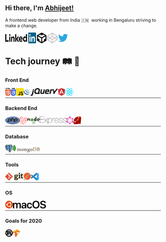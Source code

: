 ## Hi there, I'm [Abhijeet!](https://dev.to/devabhijeet)

A frontend web developer from India 🇮🇳 &nbsp;working in Bengaluru striving to make a change.

<div align="left">
	<p>
		<a target="_blank" href="https://www.linkedin.com/in/dev-abhijeet-yadav/">
		  <img align="left" height="35" width="100" alt="Abhijeet Yadav | LinkedIn" width="21px" src="https://raw.githubusercontent.com/devAbhijeet/devAbhijeet/master/assets/linkedin.svg" />
		</a>
	</p>
	<p>
		<a target="_blank" href="https://codesandbox.io/u/devAbhijeet">
			<img align="left" alt="Abhijeet Yadav | CodeSandbox" width="35px" src="https://raw.githubusercontent.com/devAbhijeet/devAbhijeet/master/assets/codesandbox.svg" />
		</a>
	</p>
	<p>
		<a target="_blank" href="https://codepen.io/dev_abhijeet">
			<img align="left" alt="Abhijeet Yadav | codepen" width="35px" src="https://raw.githubusercontent.com/devAbhijeet/devAbhijeet/master/assets/codepen.svg" />
		</a>
	</p>
	<p>
		<a target="_blank" href="https://twitter.com/dev_abhijeet">
		  <img align="left" width="35" alt="Abhijeet Yadav | Twitter" width="21px" src="https://raw.githubusercontent.com/devAbhijeet/devAbhijeet/master/assets/twitter.svg" />
		</a>
	</p>
</div>

<br>

<br>

# Tech journey 🛤 🚂

### Front End
<div align="left">
	<p>
		<a target="_blank" href="https://raw.githubusercontent.com/devAbhijeet/devAbhijeet/master/assets/html-5.svg">
		  <img align="left" height="25" src="https://raw.githubusercontent.com/devAbhijeet/devAbhijeet/master/assets/html-5.svg" />
		</a>
	</p>
	<p>
		<a target="_blank" href="https://raw.githubusercontent.com/devAbhijeet/devAbhijeet/master/assets/css-3.svg">
			<img align="left" height="25" src="https://raw.githubusercontent.com/devAbhijeet/devAbhijeet/master/assets/css-3.svg" />
		</a>
	</p>
	<p>
		<a target="_blank" href="https://raw.githubusercontent.com/devAbhijeet/devAbhijeet/master/assets/javascript.svg">
			<img align="left" height="25" src="https://raw.githubusercontent.com/devAbhijeet/devAbhijeet/master/assets/javascript.svg" />
		</a>
	</p>
	<p>
		<a target="_blank" href="https://raw.githubusercontent.com/devAbhijeet/devAbhijeet/master/assets/express.svg">
		  <img align="left" height="25" src="https://raw.githubusercontent.com/devAbhijeet/devAbhijeet/master/assets/jquery.svg" />
		</a>
	</p>
	<p>
		<a target="_blank" href="https://raw.githubusercontent.com/devAbhijeet/devAbhijeet/master/assets/angular.svg">
		  <img align="left" height="25" src="https://raw.githubusercontent.com/devAbhijeet/devAbhijeet/master/assets/angular.svg" />
		</a>
	</p>
	<p>
		<a target="_blank" href="https://raw.githubusercontent.com/devAbhijeet/devAbhijeet/master/assets/react.svg">
		  <img align="left" height="25" src="https://raw.githubusercontent.com/devAbhijeet/devAbhijeet/master/assets/react.svg" />
		</a>
	</p>
</div>

<br>

<hr>

### Backend End
<div align="left">
	<p>
		<a target="_blank" href="https://raw.githubusercontent.com/devAbhijeet/devAbhijeet/master/assets/php.svg">
		  <img align="left" height="25" src="https://raw.githubusercontent.com/devAbhijeet/devAbhijeet/master/assets/php.svg" />
		</a>
	</p>
	<p>
		<a target="_blank" href="https://raw.githubusercontent.com/devAbhijeet/devAbhijeet/master/assets/laravel.svg">
			<img align="left" height="25" src="https://raw.githubusercontent.com/devAbhijeet/devAbhijeet/master/assets/laravel.svg" />
		</a>
	</p>
	<p>
		<a target="_blank" href="https://raw.githubusercontent.com/devAbhijeet/devAbhijeet/master/assets/nodejs.svg">
			<img align="left" height="25" src="https://raw.githubusercontent.com/devAbhijeet/devAbhijeet/master/assets/nodejs.svg" />
		</a>
	</p>
	<p>
		<a target="_blank" href="https://raw.githubusercontent.com/devAbhijeet/devAbhijeet/master/assets/express.svg">
		  <img align="left" height="25" src="https://raw.githubusercontent.com/devAbhijeet/devAbhijeet/master/assets/express.svg" />
		</a>
	</p>
	<p>
		<a target="_blank" href="https://raw.githubusercontent.com/devAbhijeet/devAbhijeet/master/assets/graphql.svg">
		  <img align="left" height="25" src="https://raw.githubusercontent.com/devAbhijeet/devAbhijeet/master/assets/graphql.svg" />
		</a>
	</p>
	<p>
		<a target="_blank" href="https://raw.githubusercontent.com/devAbhijeet/devAbhijeet/master/assets/ruby.svg">
		  <img align="left" height="25" src="https://raw.githubusercontent.com/devAbhijeet/devAbhijeet/master/assets/ruby.svg" />
		</a>
	</p>
</div>

<br>

<hr>

### Database
<div align="left">
	<p>
		<a target="_blank" href="https://raw.githubusercontent.com/devAbhijeet/devAbhijeet/master/assets/postgresql.svg">
		  <img align="left" height="25" src="https://raw.githubusercontent.com/devAbhijeet/devAbhijeet/master/assets/postgresql.svg" />
		</a>
	</p>
	<p>
		<a target="_blank" href="https://raw.githubusercontent.com/devAbhijeet/devAbhijeet/master/assets/mongodb.svg">
			<img align="left" height="25" src="https://raw.githubusercontent.com/devAbhijeet/devAbhijeet/master/assets/mongodb.svg" />
		</a>
	</p>
</div>

<br>

<hr>

### Tools
<div align="left">
	<p>
		<a target="_blank" href="https://raw.githubusercontent.com/devAbhijeet/devAbhijeet/master/assets/git.svg">
		  <img align="left" height="25" src="https://raw.githubusercontent.com/devAbhijeet/devAbhijeet/master/assets/git.svg" />
		</a>
	</p>
	<p>
		<a target="_blank" href="https://raw.githubusercontent.com/devAbhijeet/devAbhijeet/master/assets/postman.svg">
			<img align="left" height="25" src="https://raw.githubusercontent.com/devAbhijeet/devAbhijeet/master/assets/postman.svg" />
		</a>
	</p>
	<p>
		<a target="_blank" href="https://raw.githubusercontent.com/devAbhijeet/devAbhijeet/master/assets/vs-code.svg">
			<img align="left" height="25" src="https://raw.githubusercontent.com/devAbhijeet/devAbhijeet/master/assets/vs-code.svg" />
		</a>
	</p>
</div>


<br>

<hr>

### OS
<div align="left">
	<p>
		<a target="_blank" href="https://raw.githubusercontent.com/devAbhijeet/devAbhijeet/master/assets/ubuntu.svg">
		  <img align="left" height="25" src="https://raw.githubusercontent.com/devAbhijeet/devAbhijeet/master/assets/ubuntu.svg" />
		</a>
	</p>
	<p>
		<a target="_blank" href="https://raw.githubusercontent.com/devAbhijeet/devAbhijeet/master/assets/macOS.svg">
			<img align="left" height="25" src="https://raw.githubusercontent.com/devAbhijeet/devAbhijeet/master/assets/macOS.svg" />
		</a>
	</p>
</div>

<br>

<hr>

### Goals for 2020
<div align="left">
	<p>
		<a target="_blank" href="https://raw.githubusercontent.com/devAbhijeet/devAbhijeet/master/assets/rust.svg">
		  <img align="left" height="25" src="https://raw.githubusercontent.com/devAbhijeet/devAbhijeet/master/assets/rust.svg" />
		</a>
	</p>
	<p>
		<a target="_blank" href="https://raw.githubusercontent.com/devAbhijeet/devAbhijeet/master/assets/tensorflow.svg">
			<img align="left" height="25" src="https://raw.githubusercontent.com/devAbhijeet/devAbhijeet/master/assets/tensorflow.svg" />
		</a>
	</p>
</div>


